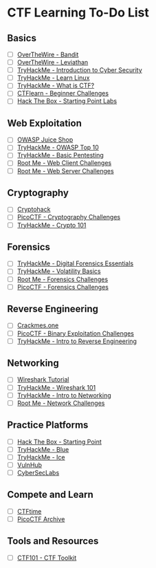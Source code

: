 # CTF Learning To-Do List  

## Basics  
- [ ] [OverTheWire - Bandit](https://overthewire.org/wargames/bandit/)  
- [ ] [OverTheWire - Leviathan](https://overthewire.org/wargames/leviathan/)  
- [ ] [TryHackMe - Introduction to Cyber Security](https://tryhackme.com/room/introtocyber)  
- [ ] [TryHackMe - Learn Linux](https://tryhackme.com/room/zthlinux)  
- [ ] [TryHackMe - What is CTF?](https://tryhackme.com/room/whatisctf)  
- [ ] [CTFlearn - Beginner Challenges](https://ctflearn.com/)  
- [ ] [Hack The Box - Starting Point Labs](https://www.hackthebox.com/starting-point)  

## Web Exploitation  
- [ ] [OWASP Juice Shop](https://owasp.org/www-project-juice-shop/)  
- [ ] [TryHackMe - OWASP Top 10](https://tryhackme.com/room/owasptop10)  
- [ ] [TryHackMe - Basic Pentesting](https://tryhackme.com/room/basicpentestingjt)  
- [ ] [Root Me - Web Client Challenges](https://www.root-me.org/en/Challenges/Web-Client)  
- [ ] [Root Me - Web Server Challenges](https://www.root-me.org/en/Challenges/Web-Server)  

## Cryptography  
- [ ] [Cryptohack](https://cryptohack.org/)  
- [ ] [PicoCTF - Cryptography Challenges](https://picoctf.org/)  
- [ ] [TryHackMe - Crypto 101](https://tryhackme.com/room/crypto101)  

## Forensics  
- [ ] [TryHackMe - Digital Forensics Essentials](https://tryhackme.com/room/digitalforensicsessentials)  
- [ ] [TryHackMe - Volatility Basics](https://tryhackme.com/room/volatilitybasics)  
- [ ] [Root Me - Forensics Challenges](https://www.root-me.org/en/Challenges/Forensic)  
- [ ] [PicoCTF - Forensics Challenges](https://picoctf.org/)  

## Reverse Engineering  
- [ ] [Crackmes.one](https://crackmes.one/)  
- [ ] [PicoCTF - Binary Exploitation Challenges](https://picoctf.org/)  
- [ ] [TryHackMe - Intro to Reverse Engineering](https://tryhackme.com/room/reversing)  

## Networking  
- [ ] [Wireshark Tutorial](https://www.wireshark.org/docs/wsug_html_chunked/)  
- [ ] [TryHackMe - Wireshark 101](https://tryhackme.com/room/wireshark101)  
- [ ] [TryHackMe - Intro to Networking](https://tryhackme.com/room/introtonetworking)  
- [ ] [Root Me - Network Challenges](https://www.root-me.org/en/Challenges/Network)  

## Practice Platforms  
- [ ] [Hack The Box - Starting Point](https://www.hackthebox.com/starting-point)  
- [ ] [TryHackMe - Blue](https://tryhackme.com/room/blue)  
- [ ] [TryHackMe - Ice](https://tryhackme.com/room/ice)  
- [ ] [VulnHub](https://www.vulnhub.com/)  
- [ ] [CyberSecLabs](https://cyberseclabs.co.uk/)  

## Compete and Learn  
- [ ] [CTFtime](https://ctftime.org/)  
- [ ] [PicoCTF Archive](https://picoctf.org/)  

## Tools and Resources  
- [ ] [CTF101 - CTF Toolkit](https://ctf101.org/tools/)  

